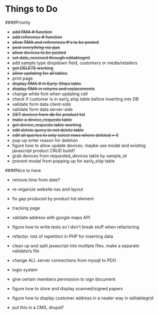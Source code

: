 # Things to Do

####Priority
- ~~add RMA # function~~
- ~~add reference # function~~
- ~~allow RMA and references #'s to be posted~~
- ~~post everything via ajax~~
- ~~allow devices to be posted~~
- ~~set date_received through editablegrid~~
- add sample type dropdown field, customers or media/retailers
- ~~get DELETE working~~
- ~~allow updating for all tables~~
- print page
- ~~display RMA # in Early-Ships table~~
- ~~display RMA in returns and replacements~~
- change white font when updating cell
- check if customer is in early_ship table before inserting into DB
- validate form data client-side 
- validate form data server-side
- ~~GET devices from db for product list~~
- ~~make a device_requests table~~
- ~~get device_requests table working~~
- ~~edit delete query to not delete table~~
- ~~edit all queries to only select rows where deleted = 0~~
- pop-up enter reason for deletion
- figure how to allow update devices. maybe use modal and existing javascript product CRUD build?
- grab devices from requested_devices table by sample_id
- prevent modal from popping up for early_ship table

####Nice to have

- remove time from date?
- re-organize website nav and layout
- fix gap produced by product list element
- tracking page
- validate address with google maps API
- figure how to write tests so I don't break stuff when refactoring
- refactor. lots of repetition in PHP for inserting data
- clean up and split javascript into multiple files. make a separate validators file
- change ALL server connections from mysqli to PDO
- login system
- give certain members permission to sign document
- figure how to store and display scanned/signed papers
- figure how to display customer address in a neater way in editablegrid

- put this in a CMS, drupal?